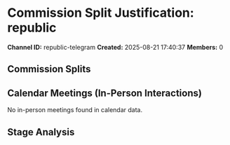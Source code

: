 # Commission Split Justification: republic

**Channel ID:** republic-telegram
**Created:** 2025-08-21 17:40:37
**Members:** 0

## Commission Splits


## Calendar Meetings (In-Person Interactions)

No in-person meetings found in calendar data.

## Stage Analysis

